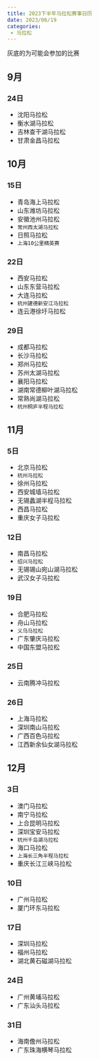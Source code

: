 ```yaml
---
title: 2023下半年马拉松赛事日历
date: 2023/06/19
categories:
 - 马拉松
---
```


灰底的为可能会参加的比赛
## 9月
### 24日
* 沈阳马拉松
* 衡水湖马拉松
* 吉林查干湖马拉松
* 甘肃金昌马拉松
## 10月
### 15日
* 青岛海上马拉松
* 山东潍坊马拉松
* 安徽池州马拉松
* `常州西太湖马拉松`
* 日照马拉松
* `上海10公里精英赛`
### 22日
* 西安马拉松
* 山东东营马拉松
* 大连马拉松
* `杭州建德新安江马拉松`
* 连云港徐圩马拉松
### 29日
* 成都马拉松
* 长沙马拉松
* 郑州马拉松
* 苏州太湖马拉松
* 襄阳马拉松
* 湖南常德柳叶湖马拉松
* 常熟尚湖马拉松
* `杭州桐庐半程马拉松`
## 11月
### 5日
* 北京马拉松
* `杭州马拉松`
* 徐州马拉松
* 西安城墙马拉松
* 无锡蠡湖半程马拉松
* 西昌马拉松
* 重庆女子马拉松
### 12日
* 南昌马拉松
* `绍兴马拉松`
* 无锡锡山宛山湖马拉松
* 武汉女子马拉松
### 19日
* 合肥马拉松
* 舟山马拉松
* `义乌马拉松`
* 广东肇庆马拉松
* 中国东盟马拉松
### 25日
* 云南腾冲马拉松
### 26日
* 上海马拉松
* 深圳南山马拉松
* 广西百色马拉松
* 江西新余仙女湖马拉松
## 12月
### 3日
* 澳门马拉松
* 南宁马拉松
* 上合昆明马拉松
* 深圳宝安马拉松
* `杭州千岛湖马拉松`
* 海口马拉松
* `上海长三角半程马拉松`
* 重庆长江三峡马拉松
### 10日
* 广州马拉松
* 厦门环东马拉松
### 17日
* 深圳马拉松
* 福州马拉松
* 湖北黄石磁湖马拉松
### 24日
* 广州黄埔马拉松
* 广东汕头马拉松
### 31日
* 海南儋州马拉松
* 广东珠海横琴马拉松